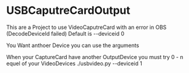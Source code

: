 # USBCaputreCardOutput
This are a Project to use VideoCaputreCard with an error in OBS (DecodeDeviceId failed)
Default is --deviceid 0

You Want anthoer Device you can use the arguments

When your CaptureCard have another OutputDevice you must try 0 - n equel of your VideoDevices
./usbvideo.py --deviceid 1



